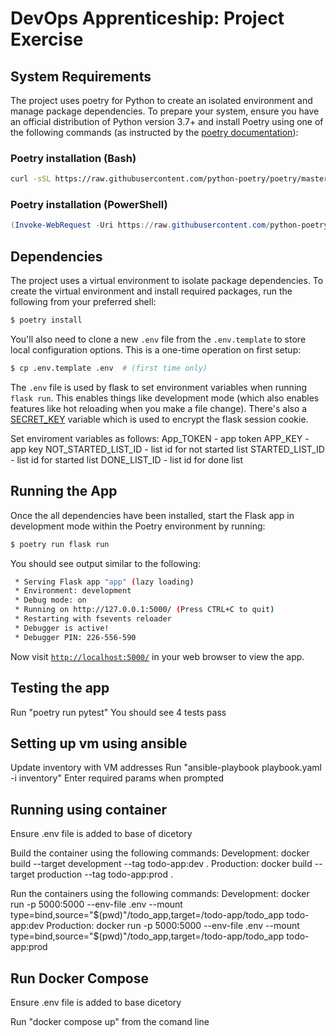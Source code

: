 # DevOps Apprenticeship: Project Exercise

## System Requirements

The project uses poetry for Python to create an isolated environment and manage package dependencies. To prepare your system, ensure you have an official distribution of Python version 3.7+ and install Poetry using one of the following commands (as instructed by the [poetry documentation](https://python-poetry.org/docs/#system-requirements)):

### Poetry installation (Bash)

```bash
curl -sSL https://raw.githubusercontent.com/python-poetry/poetry/master/install-poetry.py | python -
```

### Poetry installation (PowerShell)

```powershell
(Invoke-WebRequest -Uri https://raw.githubusercontent.com/python-poetry/poetry/master/install-poetry.py -UseBasicParsing).Content | python -
```

## Dependencies

The project uses a virtual environment to isolate package dependencies. To create the virtual environment and install required packages, run the following from your preferred shell:

```bash
$ poetry install
```

You'll also need to clone a new `.env` file from the `.env.template` to store local configuration options. This is a one-time operation on first setup:

```bash
$ cp .env.template .env  # (first time only)
```

The `.env` file is used by flask to set environment variables when running `flask run`. This enables things like development mode (which also enables features like hot reloading when you make a file change). There's also a [SECRET_KEY](https://flask.palletsprojects.com/en/1.1.x/config/#SECRET_KEY) variable which is used to encrypt the flask session cookie.

Set enviroment variables as follows:
App_TOKEN - app token
APP_KEY - app key
NOT_STARTED_LIST_ID - list id for not started list
STARTED_LIST_ID - list id for started list
DONE_LIST_ID - list id for done list



## Running the App

Once the all dependencies have been installed, start the Flask app in development mode within the Poetry environment by running:
```bash
$ poetry run flask run
```

You should see output similar to the following:
```bash
 * Serving Flask app "app" (lazy loading)
 * Environment: development
 * Debug mode: on
 * Running on http://127.0.0.1:5000/ (Press CTRL+C to quit)
 * Restarting with fsevents reloader
 * Debugger is active!
 * Debugger PIN: 226-556-590
```
Now visit [`http://localhost:5000/`](http://localhost:5000/) in your web browser to view the app.

## Testing the app
Run "poetry run pytest"
You should see 4 tests pass

## Setting up vm using ansible
Update inventory with VM addresses
Run "ansible-playbook playbook.yaml -i inventory"
Enter required params when prompted

## Running using container
Ensure .env file is added to base of dicetory

Build the container using the following commands:
Development:
docker build --target development --tag todo-app:dev .
Production:
docker build --target production --tag todo-app:prod .

Run the containers using the following commands:
Development:
docker run -p 5000:5000 --env-file .env --mount type=bind,source="$(pwd)"/todo_app,target=/todo-app/todo_app todo-app:dev
Production:
docker run -p 5000:5000 --env-file .env --mount type=bind,source="$(pwd)"/todo_app,target=/todo-app/todo_app todo-app:prod

## Run Docker Compose
Ensure .env file is added to base dicetory

Run "docker compose up" from the comand line

